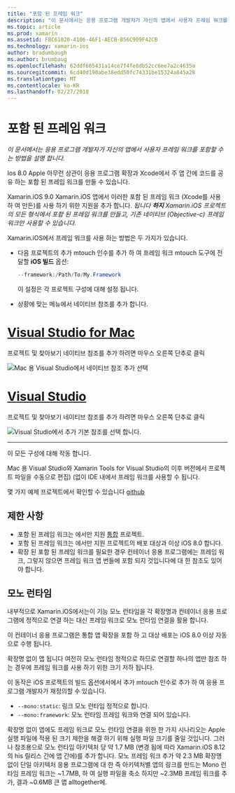```yaml
---
title: "포함 된 프레임 워크"
description: "이 문서에서는 응용 프로그램 개발자가 자신의 앱에서 사용자 프레임 워크를 포함할 수는 방법을 설명 합니다."
ms.topic: article
ms.prod: xamarin
ms.assetid: F8C61020-4106-46F1-AECB-B56C909F42CB
ms.technology: xamarin-ios
author: bradumbaugh
ms.author: brumbaug
ms.openlocfilehash: 62ddf665431a14ce7f4fe8db52cc6ee7a2c4635a
ms.sourcegitcommit: 6cd40d190abe38edd50fc74331be15324a845a28
ms.translationtype: MT
ms.contentlocale: ko-KR
ms.lasthandoff: 02/27/2018
---
```

# <a name="embedded-frameworks"></a>포함 된 프레임 워크

_이 문서에서는 응용 프로그램 개발자가 자신의 앱에서 사용자 프레임 워크를 포함할 수는 방법을 설명 합니다._

Ios 8.0 Apple 아무런 상관이 응용 프로그램 확장과 Xcode에서 주 앱 간에 코드를 공유 하는 포함 된 프레임 워크를 만들 수 있습니다.

Xamarin.iOS 9.0 Xamarin.iOS 앱에서 이러한 포함 된 프레임 워크 (Xcode를 사용 하 여 만든)를 사용 하기 위한 지원을 추가 합니다. *됩니다 **하지** Xamarin.iOS 프로젝트의 모든 형식에서 포함 된 프레임 워크를 만들고, 기존 네이티브 (Objective-c) 프레임 워크만 사용할 수 있습니다.*

Xamarin.iOS에서 프레임 워크를 사용 하는 방법은 두 가지가 있습니다.

- 다음 프로젝트의 추가 mtouch 인수를 추가 하 여 프레임 워크 mtouch 도구에 전달할 **iOS 빌드** 옵션:

  ```csharp
  --framework:/Path/To/My.Framework
  ```

  이 설정은 각 프로젝트 구성에 대해 설정 됩니다.

- 상황에 맞는 메뉴에서 네이티브 참조를 추가 합니다.

# <a name="visual-studio-for-mactabvsmac"></a>[Visual Studio for Mac](#tab/vsmac)

프로젝트 및 찾아보기 네이티브 참조를 추가 하려면 마우스 오른쪽 단추로 클릭

![](embedded-frameworks-images/xam-native-refs.png "Mac 용 Visual Studio에서 네이티브 참조 추가 선택")

# <a name="visual-studiotabvswin"></a>[Visual Studio](#tab/vswin)

프로젝트 및 찾아보기 네이티브 참조를 추가 하려면 마우스 오른쪽 단추로 클릭

![](embedded-frameworks-images/vs-native-refs.png "Visual Studio에서 추가 기본 참조를 선택 합니다.")

-----

  이 모든 구성에 대해 작동 합니다.

Mac 용 Visual Studio와 Xamarin Tools for Visual Studio의 이후 버전에서 프로젝트 파일을 수동으로 편집) (없이 IDE 내에서 프레임 워크를 사용할 수 됩니다.

몇 가지 예제 프로젝트에서 확인할 수 있습니다 [github](https://github.com/rolfbjarne/embedded-frameworks)

## <a name="limitations"></a>제한 사항

- 포함 된 프레임 워크는 에서만 지원 [통합](~/cross-platform/macios/unified/index.md) 프로젝트.
- 포함 된 프레임 워크는 에서만 지원 프로젝트의 배포 대상과 이상 iOS 8.0 합니다.
- 확장 된 포함 된 프레임 워크를 필요한 경우 컨테이너 응용 프로그램에는 프레임 워크, 그렇지 않으면 프레임 워크 앱 번들에 포함 되지 것입니다에 대 한 참조도 있어야 합니다.

## <a name="the-mono-runtime"></a>모노 런타임

내부적으로 Xamarin.iOS에서는이 기능 모노 런타임을 각 확장명과 컨테이너 응용 프로그램에 정적으로 연결 하는 대신 프레임 워크로 모노 런타임 연결을 활용 합니다.

이 컨테이너 응용 프로그램은 통합 앱 확장을 포함 하 고 대상 배포는 iOS 8.0 이상 자동으로 수행 됩니다.

확장명 없이 앱 됩니다 여전히 모노 런타임 정적으로 하므로 연결할 하나의 앱만 참조 하는 경우에 프레임 워크를 사용 하기 위한 크기 저하 됩니다.

이 동작은 iOS 프로젝트의 빌드 옵션에서에서 추가 mtouch 인수로 추가 하 여 응용 프로그램 개발자가 재정의할 수 있습니다.

- `--mono:static`: 링크 모노 런타임 정적으로 합니다.
- `--mono:framework`: 모노 런타임 프레임 워크와 연결 되어 있습니다.

확장명 없이 앱에도 프레임 워크로 모노 런타임 연결을 위한 한 가지 시나리오는 Apple 실행 파일에 적용 된 크기 제한을 해결 하기 위해 실행 파일 크기를 줄일 것입니다. 그러나 참조용으로 모노 런타임 아키텍처 당 약 1.7 MB (변경 됨에 따라 Xamarin.iOS 8.12의 his 릴리스 간에 앱 간에)를 추가 합니다. 모노 프레임 워크 추가 약 2.3 MB 확장명 없이 단일 아키텍처 응용 프로그램에 대 한 즉 아키텍처별 앱의 링크를 만드는 Mono 런타임 프레임 워크는 ~1.7MB, 하 여 실행 파일을 축소 하지만 ~2.3MB 프레임 워크를 추가, 결과 ~0.6MB 큰 앱 alltogether에.

